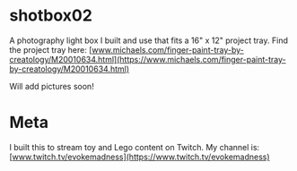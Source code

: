 # shotbox02
A photography light box I built and use that fits a 16" x 12" project tray. Find the project tray here: [www.michaels.com/finger-paint-tray-by-creatology/M20010634.html](https://www.michaels.com/finger-paint-tray-by-creatology/M20010634.html)

Will add pictures soon!

# Meta

I built this to stream toy and Lego content on Twitch. My channel is: [www.twitch.tv/evokemadness](https://www.twitch.tv/evokemadness)